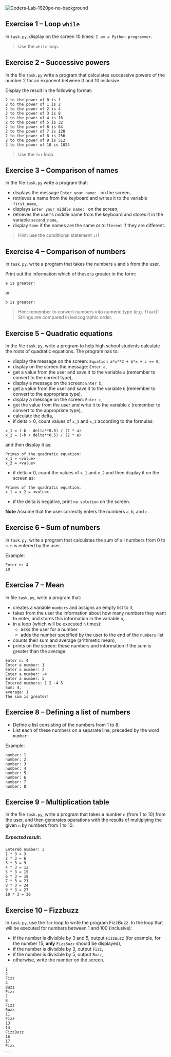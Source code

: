 ![Coders-Lab-1920px-no-background](https://user-images.githubusercontent.com/30623667/104709394-2cabee80-571f-11eb-9518-ea6a794e558e.png)


## Exercise 1 &ndash; Loop `while`

In `task.py`, display on the screen 10 times: `I am a Python programmer`.

> Use the `while` loop.


## Exercise 2 &ndash; Successive powers

In the file `task.py` write a program that calculates successive powers of the number 2 for an exponent between 0 and 10 inclusive.

Display the result in the following format:
```
2 to the power of 0 is 1
2 to the power of 1 is 2
2 to the power of 2 is 4
2 to the power of 3 is 8
2 to the power of 4 is 16
2 to the power of 5 is 32
2 to the power of 6 is 64
2 to the power of 7 is 128
2 to the power of 8 is 256
2 to the power of 9 is 512
2 to the power of 10 is 1024
```

> Use the `for` loop.


## Exercise 3 &ndash; Comparison of names

In the file `task.py` write a program that:

* displays the message `Enter your name: ` on the screen,
* retrieves a name from the keyboard and writes it to the variable `first_name`,
* displays `Enter your middle name: ` on the screen,
* retrieves the user's middle name from the keyboard and stores it in the variable `second_name`,
* display `Same` if the names are the same or `Different` if they are different.

> Hint: use the conditional statement `if`!


## Exercise 4 &ndash; Comparison of numbers

In `task.py`, write a program that takes the numbers `a` and `b` from the user.

Print out the information which of these is greater in the form:
```
a is greater!
```
or
```
b is greater!
```

> Hint: remember to convert numbers into numeric type (e.g. `float`)!
> Strings are compared in lexicographic order.


## Exercise 5 &ndash; Quadratic equations

In the file `task.py`, write a program to help high school students calculate the roots of quadratic equations. The program has to:

* display the message on the screen: `Equation a*x**2 + b*x + c == 0`,
* display on the screen the message: `Enter a`,
* get a value from the user and save it to the variable `a` (remember to convert to the correct type),
* display a message on the screen: `Enter b`,
* get a value from the user and save it to the variable `b` (remember to convert to the appropriate type),
* display a message on the screen: `Enter c`,
* get the value from the user and write it to the variable `c` (remember to convert to the appropriate type),
* calculate the delta,
* if delta > 0, count values of `x_1` and `x_2` according to the formulas:
```
x_1 = (-b - delta**0.5) / (2 * a)
x_2 = (-b + delta**0.5) / (2 * a)
```
and then display it as:
```
Primes of the quadratic equation:
x_1 = <value>
x_2 = <value>
```
* if delta = 0, count the values of `x_1` and `x_2` and then display it on the screen as:
```
Primes of the quadratic equation:
x_1 = x_2 = <value>

```
* if the delta is negative, print `no solution` on the screen.

**Note** Assume that the user correctly enters the numbers `a`, `b`, and `c`.


## Exercise 6 &ndash; Sum of numbers

In `task.py`, write a program that calculates the sum of all numbers from 0 to `n`. `n` is entered by the user.

Example:
```
Enter n: 4
10
```


## Exercise 7 &ndash; Mean

In file `task.py`, write a program that:
* creates a variable `numbers` and assigns an empty list to it,
* takes from the user the information about how many numbers they want to enter, and stores this information in the variable `n`,
* in a loop (which will be executed `n` times):
  * asks the user for a number
  * adds the number specified by the user to the end of the `numbers` list
* counts their sum and average (arithmetic mean),
* prints on the screen: these numbers and information if the sum is greater than the average:
```
Enter n: 4
Enter a number: 1
Enter a number: 2
Enter a number: -4
Enter a number: 5
Entered numbers: 1 2 -4 5
Sum: 4,
average: 1
The sum is greater!
```


## Exercise 8 &ndash; Defining a list of numbers

* Define a list consisting of the numbers from 1 to 8.
* List each of these numbers on a separate line, preceded by the word `number: `.

Example:
```
number: 1
number: 2
number: 3
number: 4
number: 5
number: 6
number: 7
number: 8
```


## Exercise 9 &ndash; Multiplication table

In the file `task.py`, write a program that takes a number `n` (from 1 to 10) from the user, and then generates operations with the results of multiplying the given `n` by numbers from 1 to 10.

##### Expected result:
```
Entered number: 3
1 * 3 = 3
2 * 3 = 6
3 * 3 = 9
4 * 3 = 12
5 * 3 = 15
6 * 3 = 18
7 * 3 = 21
8 * 3 = 24
9 * 3 = 27
10 * 3 = 30
```


## Exercise 10 &ndash; Fizzbuzz

In `task.py`, use the `for` loop to write the program FizzBuzz. In the loop that will be executed for numbers between 1 and 100 (inclusive):
* if the number is divisible by 3 and 5, output `FizzBuzz` (for example, for the number 15, **only** `FizzBuzz` should be displayed),
* if the number is divisible by 3, output `Fizz`,
* if the number is divisible by 5, output `Buzz`,
* otherwise, write the number on the screen.

```
1
2
Fizz
4
Buzz
Fizz
7
8
Fizz
Buzz
11
Fizz
13
14
FizzBuzz
16
17
Fizz
...
```
